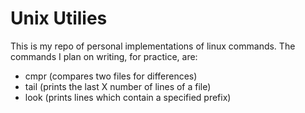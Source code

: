 # Unix Utilies

This is my repo of personal implementations of linux commands. The commands I plan on writing, for practice, are:

- cmpr (compares two files for differences) 
- tail (prints the last X number of lines of a file)
- look (prints lines which contain a specified prefix)

